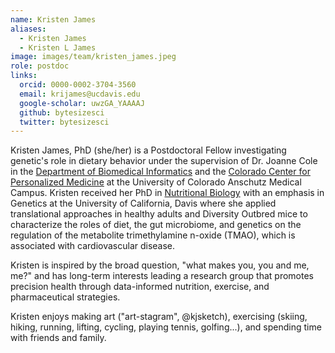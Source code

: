 ```yaml
---
name: Kristen James
aliases:
  - Kristen James
  - Kristen L James
image: images/team/kristen_james.jpeg
role: postdoc
links:
  orcid: 0000-0002-3704-3560
  email: krijames@ucdavis.edu
  google-scholar: uwzGA_YAAAAJ
  github: bytesizesci
  twitter: bytesizesci
---
```


Kristen James, PhD (she/her) is a Postdoctoral Fellow investigating genetic's role in dietary behavior under the supervision of Dr. Joanne Cole in the [Department of Biomedical Informatics](https://medschool.cuanschutz.edu/dbmi) and the [Colorado Center for Personalized Medicine](https://medschool.cuanschutz.edu/ccpm) at the University of Colorado Anschutz Medical Campus. Kristen received her PhD in [Nutritional Biology](https://ggnb.ucdavis.edu) with an emphasis in Genetics at the University of California, Davis where she applied translational approaches in healthy adults and Diversity Outbred mice to characterize the roles of diet, the gut microbiome, and genetics on the regulation of the metabolite trimethylamine n-oxide (TMAO), which is associated with cardiovascular disease. 

Kristen is inspired by the broad question, "what makes you, you and me, me?" and has long-term interests leading a research group that promotes precision health through data-informed nutrition, exercise, and pharmaceutical strategies. 

Kristen enjoys making art ("art-stagram", @kjsketch), exercising (skiing, hiking, running, lifting, cycling, playing tennis, golfing...), and spending time with friends and family. 
